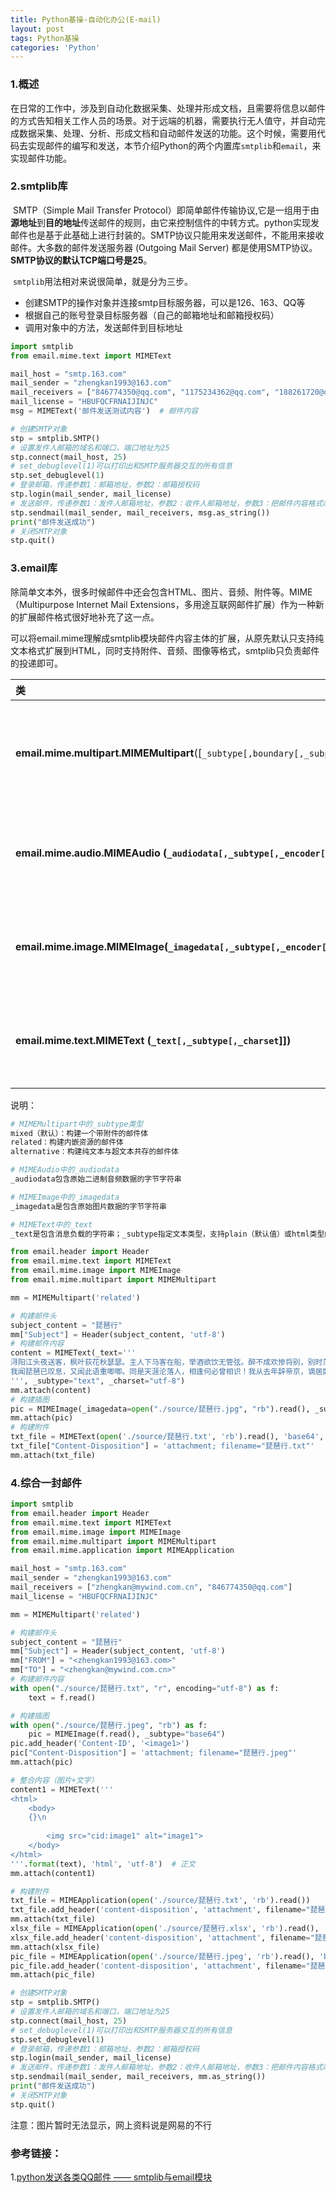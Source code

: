 ```yaml
---
title: Python基操-自动化办公(E-mail)
layout: post
tags: Python基操
categories: 'Python'
---
```


### 1.概述

​		在日常的工作中，涉及到自动化数据采集、处理并形成文档，且需要将信息以邮件的方式告知相关工作人员的场景。对于远端的机器，需要执行无人值守，并自动完成数据采集、处理、分析、形成文档和自动邮件发送的功能。这个时候，需要用代码去实现邮件的编写和发送，本节介绍Python的两个内置库`smtplib`和`email`，来实现邮件功能。

### 2.smtplib库

​		SMTP（Simple Mail Transfer Protocol）即简单邮件传输协议,它是一组用于由**源地址**到**目的地址**传送邮件的规则，由它来控制信件的中转方式。python实现发邮件也是基于此基础上进行封装的。SMTP协议只能用来发送邮件，不能用来接收邮件。大多数的邮件发送服务器 (Outgoing Mail Server) 都是使用SMTP协议。**SMTP协议的默认TCP端口号是25**。

​		`smtplib`用法相对来说很简单，就是分为三步。

- 创建SMTP的操作对象并连接smtp目标服务器，可以是126、163、QQ等
- 根据自己的账号登录目标服务器（自己的邮箱地址和邮箱授权码）
- 调用对象中的方法，发送邮件到目标地址

```python
import smtplib
from email.mime.text import MIMEText

mail_host = "smtp.163.com"
mail_sender = "zhengkan1993@163.com"
mail_receivers = ["846774350@qq.com", "1175234362@qq.com", "188261720@qq.com"]
mail_license = "HBUFQCFRNAIJINJC"
msg = MIMEText('邮件发送测试内容')  # 邮件内容

# 创建SMTP对象
stp = smtplib.SMTP()
# 设置发件人邮箱的域名和端口，端口地址为25
stp.connect(mail_host, 25)
# set_debuglevel(1)可以打印出和SMTP服务器交互的所有信息
stp.set_debuglevel(1)
# 登录邮箱，传递参数1：邮箱地址，参数2：邮箱授权码
stp.login(mail_sender, mail_license)
# 发送邮件，传递参数1：发件人邮箱地址，参数2：收件人邮箱地址，参数3：把邮件内容格式改为str
stp.sendmail(mail_sender, mail_receivers, msg.as_string())
print("邮件发送成功")
# 关闭SMTP对象
stp.quit()
```

### 3.email库

​		除简单文本外，很多时候邮件中还会包含HTML、图片、音频、附件等。MIME（Multipurpose Internet Mail Extensions，多用途互联网邮件扩展）作为一种新的扩展邮件格式很好地补充了这一点。

​		可以将email.mime理解成smtplib模块邮件内容主体的扩展，从原先默认只支持纯文本格式扩展到HTML，同时支持附件、音频、图像等格式，smtplib只负责邮件的投递即可。

| 类                                                           |               说明               |
| :----------------------------------------------------------- | :------------------------------: |
| **email.mime.multipart.MIMEMultipart**([`_subtype[,boundary[,_subparts[,_params`]]]]) | **包含多个部分邮件体的MIME对象** |
| **email.mime.audio.MIMEAudio (`_audiodata[,_subtype[,_encoder[,_params`]]])** |   **创建包含音频数据的邮件体**   |
| **email.mime.image.MIMEImage(`_imagedata[,_subtype[,_encoder[,_params`]]])** |   **创建包含图片数据的邮件体**   |
| **email.mime.text.MIMEText (`_text[,_subtype[,_charset`]])** |   **创建包含文本数据的邮件体**   |

说明：

```sh
# MIMEMultipart中的_subtype类型
mixed（默认）：构建一个带附件的邮件体
related：构建内嵌资源的邮件体
alternative：构建纯文本与超文本共存的邮件体

# MIMEAudio中的_audiodata
_audiodata包含原始二进制音频数据的字节字符串

# MIMEImage中的_imagedata
_imagedata是包含原始图片数据的字节字符串

# MIMEText中的_text
_text是包含消息负载的字符串；_subtype指定文本类型，支持plain（默认值）或html类型的字符串
```

```python
from email.header import Header
from email.mime.text import MIMEText
from email.mime.image import MIMEImage
from email.mime.multipart import MIMEMultipart

mm = MIMEMultipart('related')

# 构建邮件头
subject_content = "琵琶行"
mm["Subject"] = Header(subject_content, 'utf-8')
# 构建邮件内容
content = MIMEText(_text='''
浔阳江头夜送客，枫叶荻花秋瑟瑟。主人下马客在船，举酒欲饮无管弦。醉不成欢惨将别，别时茫茫江浸月。忽闻水上琵琶声，主人忘归客不发。寻声暗问弹者谁，琵琶声停欲语迟。移船相近邀相见，添酒回灯重开宴。千呼万唤始出来，犹抱琵琶半遮面。转轴拨弦三两声，未成曲调先有情。弦弦掩抑声声思，似诉平生不得志。低眉信手续续弹，说尽心中无限事。轻拢慢捻抹复挑，初为《霓裳》后《六幺》。大弦嘈嘈如急雨，小弦切切如私语。嘈嘈切切错杂弹，大珠小珠落玉盘。间关莺语花底滑，幽咽泉流冰下难。冰泉冷涩弦凝绝，凝绝不通声暂歇。别有幽愁暗恨生，此时无声胜有声。银瓶乍破水浆迸，铁骑突出刀枪鸣。曲终收拨当心画，四弦一声如裂帛。东船西舫悄无言，唯见江心秋月白。沉吟放拨插弦中，整顿衣裳起敛容。自言本是京城女，家在虾蟆陵下住。十三学得琵琶成，名属教坊第一部。曲罢曾教善才服，妆成每被秋娘妒。五陵年少争缠头，一曲红绡不知数。钿头银篦击节碎，血色罗裙翻酒污。今年欢笑复明年，秋月春风等闲度。弟走从军阿姨死，暮去朝来颜色故。门前冷落鞍马稀，老大嫁作商人妇。商人重利轻别离，前月浮梁买茶去。去来江口守空船，绕船月明江水寒。夜深忽梦少年事，梦啼妆泪红阑干。
我闻琵琶已叹息，又闻此语重唧唧。同是天涯沦落人，相逢何必曾相识！我从去年辞帝京，谪居卧病浔阳城。浔阳地僻无音乐，终岁不闻丝竹声。住近湓江地低湿，黄芦苦竹绕宅生。其间旦暮闻何物？杜鹃啼血猿哀鸣。春江花朝秋月夜，往往取酒还独倾。岂无山歌与村笛？呕哑嘲哳难为听。今夜闻君琵琶语，如听仙乐耳暂明。莫辞更坐弹一曲，为君翻作《琵琶行》。感我此言良久立，却坐促弦弦转急。凄凄不似向前声，满座重闻皆掩泣。座中泣下谁最多？江州司马青衫湿。
''', _subtype="text", _charset="utf-8")
mm.attach(content)
# 构建插图
pic = MIMEImage(_imagedata=open("./source/琵琶行.jpg", "rb").read(), _subtype="base64")
mm.attach(pic)
# 构建附件
txt_file = MIMEText(open('./source/琵琶行.txt', 'rb').read(), 'base64', 'utf-8')
txt_file["Content-Disposition"] = 'attachment; filename="琵琶行.txt"'
mm.attach(txt_file)
```

### 4.综合一封邮件

```python
import smtplib
from email.header import Header
from email.mime.text import MIMEText
from email.mime.image import MIMEImage
from email.mime.multipart import MIMEMultipart
from email.mime.application import MIMEApplication

mail_host = "smtp.163.com"
mail_sender = "zhengkan1993@163.com"
mail_receivers = ["zhengkan@mywind.com.cn", "846774350@qq.com"]
mail_license = "HBUFQCFRNAIJINJC"

mm = MIMEMultipart('related')

# 构建邮件头
subject_content = "琵琶行"
mm["Subject"] = Header(subject_content, 'utf-8')
mm["FROM"] = "<zhengkan1993@163.com>"
mm["TO"] = "<zhengkan@mywind.com.cn>"
# 构建邮件内容
with open("./source/琵琶行.txt", "r", encoding="utf-8") as f:
    text = f.read()

# 构建插图
with open("./source/琵琶行.jpeg", "rb") as f:
    pic = MIMEImage(f.read(), _subtype="base64")
pic.add_header('Content-ID', '<image1>')
pic["Content-Disposition"] = 'attachment; filename="琵琶行.jpeg"'
mm.attach(pic)

# 整合内容（图片+文字）
content1 = MIMEText('''
<html>
    <body>
    {}\n
       
        <img src="cid:image1" alt="image1">
    </body>
</html>
'''.format(text), 'html', 'utf-8')  # 正文
mm.attach(content1)

# 构建附件
txt_file = MIMEApplication(open('./source/琵琶行.txt', 'rb').read())
txt_file.add_header('content-disposition', 'attachment', filename="琵琶行.txt")
mm.attach(txt_file)
xlsx_file = MIMEApplication(open('./source/琵琶行.xlsx', 'rb').read(), 'base64')
xlsx_file.add_header('content-disposition', 'attachment', filename="琵琶行.xlsx")
mm.attach(xlsx_file)
pic_file = MIMEApplication(open('./source/琵琶行.jpeg', 'rb').read(), 'base64')
pic_file.add_header('content-disposition', 'attachment', filename="琵琶行.jpeg")
mm.attach(pic_file)

# 创建SMTP对象
stp = smtplib.SMTP()
# 设置发件人邮箱的域名和端口，端口地址为25
stp.connect(mail_host, 25)
# set_debuglevel(1)可以打印出和SMTP服务器交互的所有信息
stp.set_debuglevel(1)
# 登录邮箱，传递参数1：邮箱地址，参数2：邮箱授权码
stp.login(mail_sender, mail_license)
# 发送邮件，传递参数1：发件人邮箱地址，参数2：收件人邮箱地址，参数3：把邮件内容格式改为str
stp.sendmail(mail_sender, mail_receivers, mm.as_string())
print("邮件发送成功")
# 关闭SMTP对象
stp.quit()
```

注意：图片暂时无法显示，网上资料说是网易的不行

### 参考链接：

1.[python发送各类QQ邮件 —— smtplib与email模块](https://blog.csdn.net/Hehuyi_In/article/details/103325304)













